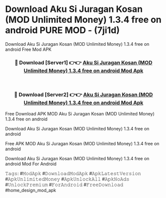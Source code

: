 # Download Aku Si Juragan Kosan (MOD Unlimited Money) 1.3.4 free on android PURE MOD - (7ji1d)
Download Aku Si Juragan Kosan (MOD Unlimited Money) 1.3.4 free on android Free Mod APK

<div align="center">
<h3>🔴 Download [Server1] 👉👉 <a href="https://apk-comot.site?title=Aku_Si_Juragan_Kosan_(MOD_Unlimited_Money)_1.3.4_free_on_android">Aku Si Juragan Kosan (MOD Unlimited Money) 1.3.4 free on android Mod Apk</a></h3><br>

<h3>🔴 Download [Server2] 👉👉 <a href="https://apk-comot.site?title=Aku_Si_Juragan_Kosan_(MOD_Unlimited_Money)_1.3.4_free_on_android">Aku Si Juragan Kosan (MOD Unlimited Money) 1.3.4 free on android Mod Apk</a></h3>
</div>


Free Download APK MOD Aku Si Juragan Kosan (MOD Unlimited Money) 1.3.4 free on android

Download Aku Si Juragan Kosan (MOD Unlimited Money) 1.3.4 free on android 

Free APK MOD Aku Si Juragan Kosan (MOD Unlimited Money) 1.3.4 free on android 

Download Aku Si Juragan Kosan (MOD Unlimited Money) 1.3.4 free on android Mod For Android

𝚃𝚊𝚐𝚜: #𝙼𝚘𝚍𝙰𝚙𝚔 #𝙳𝚘𝚠𝚗𝚕𝚘𝚊𝚍𝙼𝚘𝚍𝙰𝚙𝚔 #𝙰𝚙𝚔𝙻𝚊𝚝𝚎𝚜𝚝𝚅𝚎𝚛𝚜𝚒𝚘𝚗 #𝙰𝚙𝚔𝚄𝚗𝚕𝚒𝚖𝚒𝚝𝚎𝚍𝙼𝚘𝚗𝚎𝚢 #𝙰𝚙𝚔𝚄𝚗𝚕𝚘𝚌𝚔𝙰𝚕𝚕 #𝙰𝚙𝚔𝙽𝚘𝙰𝚍𝚜 #𝚄𝚗𝚕𝚘𝚌𝚔𝙿𝚛𝚎𝚖𝚒𝚞𝚖 #𝙵𝚘𝚛𝙰𝚗𝚍𝚛𝚘𝚒𝚍 #𝙵𝚛𝚎𝚎𝙳𝚘𝚠𝚗𝚕𝚘𝚊𝚍 #home_design_mod_apk